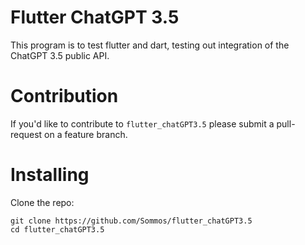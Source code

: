 # Flutter ChatGPT 3.5
This program is to test flutter and dart, testing out integration of the ChatGPT 3.5 public API.

# Contribution 

If you'd like to contribute to `flutter_chatGPT3.5` please submit a pull-request on a feature branch.

# Installing

Clone the repo:

    git clone https://github.com/Sommos/flutter_chatGPT3.5
    cd flutter_chatGPT3.5
